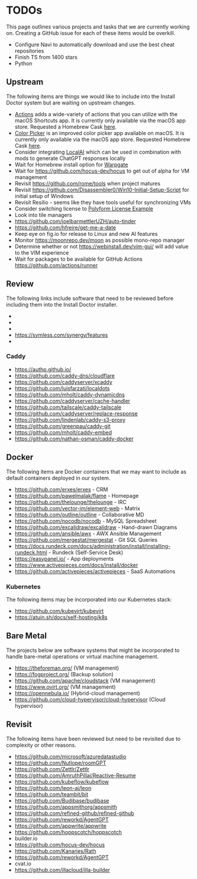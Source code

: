 # TODOs

This page outlines various projects and tasks that we are currently working on. Creating a GitHub issue for each of these items would be overkill.

* Configure Navi to automatically download and use the best cheat repositories
* Finish TS from 1400 stars
* Python

## Upstream

The following items are things we would like to include into the Install Doctor system but are waiting on upstream changes.

* [Actions](https://github.com/sindresorhus/Actions) adds a wide-variety of actions that you can utilize with the macOS Shortcuts app. It is currently only available via the macOS app store. Requested a Homebrew Cask [here](https://github.com/sindresorhus/Actions/issues/127).
* [Color Picker](https://github.com/sindresorhus/System-Color-Picker) is an improved color picker app available on macOS. It is currently only available via the macOS app store. Requested Homebrew Cask [here](https://github.com/sindresorhus/System-Color-Picker/issues/32).
* Consider integrating [LocalAI](https://github.com/go-skynet/LocalAI) which can be used in combination with mods to generate ChatGPT responses locally
* Wait for Homebrew install option for [Warpgate](https://github.com/warp-tech/warpgate)
* Wait for https://github.com/hocus-dev/hocus to get out of alpha for VM management
* Revisit https://github.com/rome/tools when project matures
* Revisit https://github.com/Disassembler0/Win10-Initial-Setup-Script for initial setup of Windows
* Revisit Resilio - seems like they have tools useful for synchronizing VMs
* Consider switching license to [Polyform License Example](https://github.com/dosyago/DiskerNet/blob/fun/LICENSE.md)
* Look into tile managers
* https://github.com/joelbarmettlerUZH/auto-tinder
* https://github.com/hfreire/get-me-a-date
* Keep eye on fig.io for release to Linux and new AI features
* Monitor https://moonrepo.dev/moon as possible mono-repo manager
* Determine whether or not https://webinstall.dev/vim-gui/ will add value to the VIM experience
* Wait for packages to be available for GitHub Actions https://github.com/actions/runner

## Review

The following links include software that need to be reviewed before including them into the Install Doctor installer.

* 
* 
* 
* https://symless.com/synergy/features
* 

### Caddy

* https://authp.github.io/
* https://github.com/caddy-dns/cloudflare
* https://github.com/caddyserver/xcaddy
* https://github.com/luisfarzati/localdots
* https://github.com/mholt/caddy-dynamicdns
* https://github.com/caddyserver/cache-handler
* https://github.com/tailscale/caddy-tailscale
* https://github.com/caddyserver/replace-response
* https://github.com/lindenlab/caddy-s3-proxy
* https://github.com/greenpau/caddy-git
* https://github.com/mholt/caddy-embed
* https://github.com/nathan-osman/caddy-docker

## Docker

The following items are Docker containers that we may want to include as default containers deployed in our system.

* https://github.com/erxes/erxes - CRM
* https://github.com/pawelmalak/flame - Homepage
* https://github.com/thelounge/thelounge - IRC
* https://github.com/vector-im/element-web - Matrix
* https://github.com/outline/outline - Collaborative MD
* https://github.com/nocodb/nocodb - MySQL Spreadsheet
* https://github.com/excalidraw/excalidraw - Hand-drawn Diagrams
* https://github.com/ansible/awx - AWX Ansible Management
* https://github.com/mergestat/mergestat - Git SQL Queries
* https://docs.rundeck.com/docs/administration/install/installing-rundeck.html - Rundeck (Self-Service Desk)
* https://easypanel.io/ - App deployments
* https://www.activepieces.com/docs/install/docker
* https://github.com/activepieces/activepieces - SaaS Automations

### Kubernetes

The following items may be incorporated into our Kubernetes stack:

* https://github.com/kubevirt/kubevirt
* https://atuin.sh/docs/self-hosting/k8s

## Bare Metal

The projects below are software systems that might be incorporated to handle bare-metal operations or virtual machine management.

* https://theforeman.org/ (VM management)
* https://fogproject.org/ (Backup solution)
* https://github.com/apache/cloudstack (VM management)
* https://www.ovirt.org/ (VM management)
* https://opennebula.io/ (Hybrid-cloud management)
* https://github.com/cloud-hypervisor/cloud-hypervisor (Cloud hypervisor)

## Revisit

The following items have been reviewed but need to be revisited due to complexity or other reasons.

* https://github.com/microsoft/azuredatastudio
* https://github.com/Nutlope/roomGPT
* https://github.com/Zettlr/Zettlr
* https://github.com/AmruthPillai/Reactive-Resume
* https://github.com/kubeflow/kubeflow
* https://github.com/leon-ai/leon
* https://github.com/teambit/bit
* https://github.com/Budibase/budibase
* https://github.com/appsmithorg/appsmith
* https://github.com/refined-github/refined-github
* https://github.com/reworkd/AgentGPT
* https://github.com/appwrite/appwrite
* https://github.com/hoppscotch/hoppscotch
* builder.io
* https://github.com/hocus-dev/hocus
* https://github.com/Kanaries/Rath
* https://github.com/reworkd/AgentGPT
* cvat.io
* https://github.com/illacloud/illa-builder
